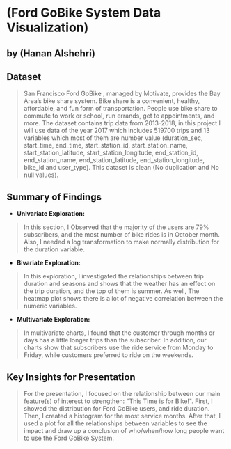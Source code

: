 
# (Ford GoBike System Data Visualization)
## by (Hanan Alshehri)


## Dataset

> San Francisco Ford GoBike , managed by Motivate, provides the Bay Area’s bike share system. Bike share is a convenient, healthy, affordable, and fun form of transportation. People use bike share to commute to work or school, run errands, get to appointments, and more. The dataset contains trip data from 2013-2018, in this project I will use data of the year 2017 which includes 519700 trips and 13 variables which most of them are number value (duration_sec, start_time, end_time, start_station_id, start_station_name, start_station_latitude, start_station_longitude, end_station_id, end_station_name, end_station_latitude, end_station_longitude, bike_id and user_type). This dataset is clean (No duplication and No null values).


## Summary of Findings

- **Univariate Exploration:**
> In this section, I Observed that the majority of the users are 79% subscribers, and the most number of bike rides is in October month. Also, I needed a log transformation to make normally distribution for the duration variable.

- **Bivariate Exploration:**
> In this exploration, I investigated the relationships between trip duration and seasons and shows that the weather has an effect on the trip duration, and the top of them is summer. As well, The heatmap plot shows there is a lot of negative correlation between the numeric variables.

- **Multivariate Exploration:**
> In multivariate charts, I found that the customer through months or days has a little longer trips than the subscriber. In addition, our charts show that subscribers use the ride service from Monday to Friday, while customers preferred to ride on the weekends.


## Key Insights for Presentation

> For the presentation, I focused on the relationship between our main feature(s) of interest to strengthen: "This Time is for Bike!". First, I showed the distribution for Ford GoBike users, and ride duration. Then, I created a histogram for the most service months. After that, I used a plot for all the relationships between variables to see the impact and draw up a conclusion of who/when/how long people want to use the Ford GoBike System.